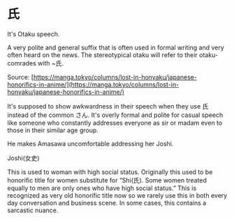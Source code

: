 # 氏
It's Otaku speech.

A very polite and general suffix that is often used in formal writing and very often heard on the news. The stereotypical otaku will refer to their otaku-comrades with ~氏.

Source: [https://manga.tokyo/columns/lost-in-honyaku/japanese-honorifics-in-anime/](https://manga.tokyo/columns/lost-in-honyaku/japanese-honorifics-in-anime/)

It's supposed to show awkwardness in their speech when they use 氏 instead of the common さん. It's overly formal and polite for casual speech like someone who constantly addresses everyone as sir or madam even to those in their similar age group.

He makes Amasawa uncomfortable addressing her Joshi.

Joshi(女史)

This is used to woman with high social status. Originally this used to be honorific title for women substitute for “Shi(氏). Some women treated equally to men are only ones who have high social status.” This is recognized as very old honorific title now so we rarely use this in both every day conversation and business scene. In some cases, this contains a sarcastic nuance.